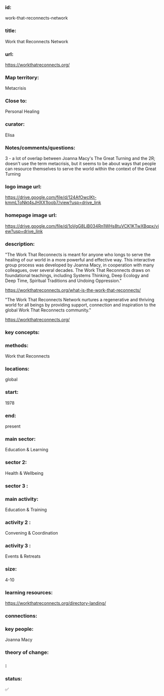 ### id: 
  work-that-reconnects-network
### title: 
  Work that Reconnects Network
### url: 
  https://workthatreconnects.org/
### Map territory: 
  Metacrisis
### Close to: 
  Personal Healing
### curator: 
  Elisa
### Notes/comments/questions: 
  3 - a lot of overlap between Joanna Macy's The Great Turning and the 2R; doesn't use the term metacrisis, but it seems to be about ways that people can resource themselves to serve the world within the context of the Great Turning
### logo image url: 
  https://drive.google.com/file/d/124AfOwcIKt-kmmLToNkt4sJHXX1Ioob7/view?usp=drive_link
### homepage image url: 
  https://drive.google.com/file/d/1oVgG8LiB034Rn1WHs8tuVCK1KTwXBqpx/view?usp=drive_link
### description: 
  "The Work That Reconnects is meant for anyone who longs to serve the healing of our world in a more powerful and effective way. This interactive group process was developed by Joanna Macy, in cooperation with many colleagues, over several decades. The Work That Reconnects draws on foundational teachings, including Systems Thinking, Deep Ecology and Deep Time, Spiritual Traditions and Undoing Oppression."

https://workthatreconnects.org/what-is-the-work-that-reconnects/

"The Work That Reconnects Network nurtures a regenerative and thriving world for all beings by providing support, connection and inspiration to the global Work That Reconnects community."

https://workthatreconnects.org/
### key concepts: 
  
### methods: 
  Work that Reconnects
### locations: 
  global
### start: 
  1978
### end: 
  present
### main sector: 
  Education & Learning
### sector 2: 
  Health & Wellbeing
### sector 3 : 
  
### main activity: 
  Education & Training
### activity 2 : 
  Convening & Coordination
### activity 3 : 
  Events & Retreats
### size: 
  4-10
### learning resources: 
  https://workthatreconnects.org/directory-landing/
### connections: 
  
### key people: 
  Joanna Macy
### theory of change: 
  
### : 
  
### status: 
  ✅

